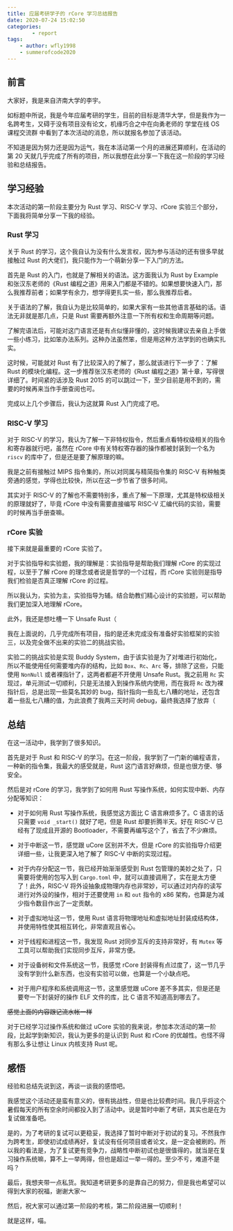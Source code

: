 ```yaml
---
title: 应届考研学子的 rCore 学习总结报告
date: 2020-07-24 15:02:50
categories:
    	- report
tags:
	- author: wfly1998
	- summerofcode2020
---
```


## 前言

大家好，我是来自济南大学的李宇。

如标题中所说，我是今年应届考研的学生，目前的目标是清华大学，但是我作为一名跨考生，又碍于没有项目没有论文，机缘巧合之中在向勇老师的 学堂在线 OS 课程交流群 中看到了本次活动的消息，所以就报名参加了该活动。

不知道是因为努力还是因为运气，我在本活动第一个月的进展还算顺利，在活动的第 20 天就几乎完成了所有的项目，所以我想在此分享一下我在这一阶段的学习经验和总结报告。
<!-- more -->
## 学习经验

本次活动的第一阶段主要分为 Rust 学习、RISC-V 学习、rCore 实验三个部分，下面我将简单分享一下我的经验。

### Rust 学习

关于 Rust 的学习，这个我自认为没有什么发言权，因为参与活动的还有很多早就接触过 Rust 的大佬们，我只能作为一个萌新分享一下入门的方法。

首先是 Rust 的入门，也就是了解相关的语法。这方面我认为 Rust by Example 和张汉东老师的《Rust 编程之道》用来入门都是不错的。如果想要快速入门，那么我推荐前者；如果学有余力，想学得更扎实一些，那么我推荐后者。

关于语法的了解，我自认为是比较简单的，如果大家有一些其他语言基础的话。语法无非就是那几点，只是 Rust 需要再额外注意一下所有权和生命周期等问题。

了解完语法后，可能对这门语言还是有点似懂非懂的，这时候我建议去亲自上手做一些小练习，比如笨办法系列。这种办法虽然笨，但是用这种方法学到的也确实扎实。

这时候，可能就对 Rust 有了比较深入的了解了，那么就该进行下一步了：了解 Rust 的模块化编程。这一步推荐张汉东老师的《Rust 编程之道》第十章，写得很详细了。时间紧的话涉及 Rust 2015 的可以跳过一下，至少目前是用不到的，需要的时候再来当作手册查阅也可。

完成以上几个步骤后，我认为这就算 Rust 入门完成了吧。

### RISC-V 学习

对于 RISC-V 的学习，我认为了解一下非特权指令，然后重点看特权级相关的指令和寄存器就行吧，虽然在 rCore 中有关特权寄存器的操作都被封装到一个名为 `riscv` 的库中了，但是还是要了解原理的嘛。

我是之前有接触过 MIPS 指令集的，所以对同属与精简指令集的 RISC-V 有种触类旁通的感觉，学得也比较快，所以在这一步节省了很多时间。

其实对于 RISC-V 的了解也不需要特别多，重点了解一下原理，尤其是特权级相关的原理就好了，毕竟 rCore 中没有需要直接编写 RISC-V 汇编代码的实验，需要的时候再当手册查嘛。

### rCore 实验

接下来就是最重要的 rCore 实验了。

对于实验指导和实验题，我的理解是：实验指导是帮助我们理解 rCore 的实现过程，以至于了解 rCore 的理念或者说是哲学的一个过程，而 rCore 实验则是指导我们检验是否真正理解 rCore 的过程。

所以我认为，实验为主，实验指导为辅。结合助教们精心设计的实验题，可以帮助我们更加深入地理解 rCore。

此外，我还是想吐槽一下 Unsafe Rust（

我在上面说的，几乎完成所有项目，指的是还未完成没有准备好实验框架的实验三，以及完全做不出来的实验二的挑战实验。

实验二的挑战实验是实现 Buddy System，由于该实验是为了对堆进行初始化，所以不能使用任何需要堆内存的结构，比如 `Box`、`Rc`、`Arc` 等，排除了这些，只能使用 `NonNull` 或者裸指针了，这两者都避不开使用 Unsafe Rust。我之前用 `Rc` 实现过，单元测试一切顺利，只是无法接入到操作系统内使用，而在我将 `Rc` 改为裸指针后，总是出现一些莫名其妙的 bug，指针指向一些乱七八糟的地址，还包含着一些乱七八糟的值，为此浪费了我两三天时间 debug，最终我选择了放弃（

## 总结

在这一活动中，我学到了很多知识。

首先是对于 Rust 和 RISC-V 的学习。在这一阶段，我学到了一门新的编程语言，一种新的指令集，我最大的感受就是，Rust 这门语言好麻烦，但是也很方便、够安全。

然后是对 rCore 的学习，我学到了如何用 Rust 写操作系统，如何实现中断、内存分配等知识：

* 对于如何用 Rust 写操作系统，我感觉这方面比 C 语言麻烦多了。C 语言的话只需要 `void _start()` 就好了吧，但是 Rust 却要折腾半天。好在 RISC-V 已经有了现成且开源的 Bootloader，不需要再编写这个了，省去了不少麻烦。

* 对于中断这一节，感觉跟 uCore 区别并不大，但是 rCore 的实验指导介绍更详细一些，让我更深入地了解了 RISC-V 中断的实现过程。

* 对于内存分配这一节，我已经开始渐渐感受到 Rust 包管理的美妙之处了，只需要将使用的包写入到 `Cargo.toml` 中，就可以直接调用了，实在是太方便了！此外，RISC-V 将外设抽象成物理内存也非常妙，可以通过对内存的读写进行对外设的操作，相对于还要使用 `in` 和 `out` 指令的 x86 架构，也算是为减少指令数目作出了一定贡献。

* 对于虚拟地址这一节，使用 Rust 语言将物理地址和虚拟地址封装成结构体，并使用特性使其相互转化，非常直观且省心。

* 对于线程和进程这一节，我发现 Rust 对同步互斥的支持非常好，有 `Mutex` 等工具可以帮助我们实现同步互斥，非常方便。

* 对于设备树和文件系统这一节，我感觉 rCore 封装得有点过度了，这一节几乎没有学到什么新东西，也没有实验可以做，也算是一个小缺点吧。

* 对于用户程序和系统调用这一节，这里感觉跟 uCore 差不多其实，但是还是要夸一下封装好的操作 ELF 文件的库，比 C 语言不知道高到哪去了。

~~感觉上面的内容跟记流水帐一样~~

对于已经学习过操作系统和做过 uCore 实验的我来说，参加本次活动的第一阶段，比起学到新知识，我认为更多的是认识到 Rust 和 rCore 的优越性。也怪不得有那么多让想让 Linux 内核支持 Rust 呢。

## 感悟

经验和总结先说到这，再谈一谈我的感悟吧。

我感觉这个活动还是蛮有意义的，很有挑战性，但是也比较费时间。我几乎将这个暑假每天的所有空余时间都投入到了活动中。说是暂时中断了考研，其实也是在为复试做准备吧。

是的，为了考研的复试可以更稳妥，我选择了暂时中断对于初试的复习。不然我作为跨考生，即使初试成绩再好，复试没有任何项目或者论文，是一定会被刷的。所以我的看法是，为了复试更有竞争力，战略性中断初试也是很值得的，就当是在复习操作系统嘛，算不上一举两得，但也是超过一举一得的。至少不亏，难道不是吗？

最后，我想夹带一点私货。我知道考研更多的是靠自己的努力，但是我也希望可以得到大家的祝福，谢谢大家～

然后，祝大家可以通过第一阶段的考核，第二阶段进展一切顺利！

就是这样，喵。

